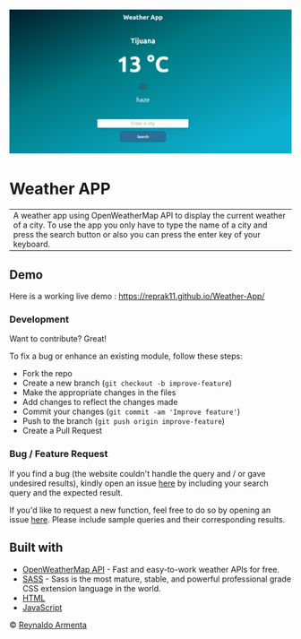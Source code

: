 # ![Weather App](https://github.com/Reprak11/Weather-App/blob/main/assets/weather-app.PNG)
# Weather APP
<table>
<tr>
<td>
  A weather app using OpenWeatherMap API to display the current weather of a city. To use the app you only have to type the name of a city and press the search button or also you can press the enter key of your keyboard.
</td>
</tr>
</table>


## Demo
Here is a working live demo :  https://reprak11.github.io/Weather-App/

### Development
Want to contribute? Great!

To fix a bug or enhance an existing module, follow these steps:

- Fork the repo
- Create a new branch (`git checkout -b improve-feature`)
- Make the appropriate changes in the files
- Add changes to reflect the changes made
- Commit your changes (`git commit -am 'Improve feature'`)
- Push to the branch (`git push origin improve-feature`)
- Create a Pull Request 

### Bug / Feature Request

If you find a bug (the website couldn't handle the query and / or gave undesired results), kindly open an issue [here](https://github.com/Reprak11/Weather-App/issues/new) by including your search query and the expected result.

If you'd like to request a new function, feel free to do so by opening an issue [here](https://github.com/Reprak11/Weather-App/issues/new). Please include sample queries and their corresponding results.


## Built with 

- [OpenWeatherMap API](https://openweathermap.org/api) - Fast and easy-to-work weather APIs for free.
- [SASS](http://getbootstrap.com/) - Sass is the most mature, stable, and powerful professional grade CSS extension language in the world.
- [HTML](https://www.w3schools.com/html/)
- [JavaScript](https://developer.mozilla.org/es/docs/Web/JavaScript)


© [Reynaldo Armenta ](https://github.com/Reprak11)

